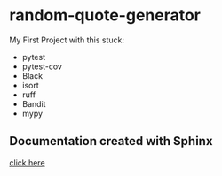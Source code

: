 # random-quote-generator

My First Project with this stuck:

- pytest
- pytest-cov
- Black
- isort
- ruff
- Bandit
- mypy

## Documentation created with Sphinx

[click here](https://random-quote-generator-sk7149.readthedocs.io/en/latest/)
